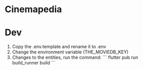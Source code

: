 # Cinemapedia

# Dev

1. Copy the .env.template and rename it to .env
2. Change the environment variable (THE_MOVIEDB_KEY)
3. Changes to the entities, run the command: 
´´´
flutter pub run build_runner build
´´´